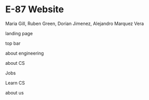 # E-87 Website

Maria Gill, Ruben Green, Dorian Jimenez, Alejandro Marquez Vera

landing page

top bar

about engineering

about CS

Jobs

Learn CS

about us
